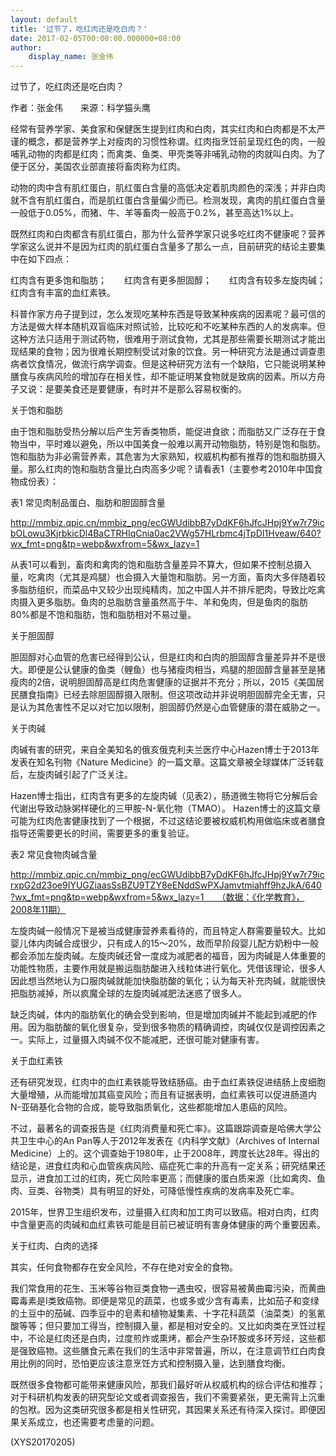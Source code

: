 ```yaml
---
layout: default
title: '过节了，吃红肉还是吃白肉？'
date: 2017-02-05T00:00:00.000000+08:00
author:
    display_name: 张金伟
---
```


过节了，吃红肉还是吃白肉？

作者：张金伟　　来源：科学猫头鹰

经常有营养学家、美食家和保健医生提到红肉和白肉，其实红肉和白肉都是不太严谨的概念，都是营养学上对瘦肉的习惯性称谓。红肉指烹饪前呈现红色的肉，一般哺乳动物的肉都是红肉；而禽类、鱼类、甲壳类等非哺乳动物的肉就叫白肉。为了便于区分，美国农业部直接将畜肉称为红肉。

动物的肉中含有肌红蛋白，肌红蛋白含量的高低决定着肌肉颜色的深浅；并非白肉就不含有肌红蛋白，而是肌红蛋白含量偏少而已。检测发现，禽肉的肌红蛋白含量一般低于0.05%，而猪、牛、羊等畜肉一般高于0.2%，甚至高达1%以上。

既然红肉和白肉都含有肌红蛋白，那为什么营养学家只说多吃红肉不健康呢？营养学家这么说并不是因为红肉的肌红蛋白含量多了那么一点，目前研究的结论主要集中在如下四点：

红肉含有更多饱和脂肪；　　红肉含有更多胆固醇；　　红肉含有较多左旋肉碱；　　红肉含有丰富的血红素铁。

科普作家方舟子提到过，怎么发现吃某种东西是导致某种疾病的因素呢？最可信的方法是做大样本随机双盲临床对照试验，比较吃和不吃某种东西的人的发病率。但这种方法只适用于测试药物，很难用于测试食物，尤其是那些需要长期测试才能出现结果的食物；因为很难长期控制受试对象的饮食。另一种研究方法是通过调查患病者饮食情况，做流行病学调查。但是这种研究方法有一个缺陷，它只能说明某种膳食与疾病风险的增加存在相关性，却不能证明某食物就是致病的因素。所以方舟子又说：是要美食还是要健康，有时并不是那么容易权衡的。

关于饱和脂肪

由于饱和脂肪受热分解以后产生芳香类物质，能促进食欲；而脂肪又广泛存在于食物当中，平时难以避免，所以中国美食一般难以离开动物脂肪，特别是饱和脂肪。饱和脂肪为非必需营养素，其危害为大家熟知，权威机构都有推荐的饱和脂肪摄入量。那么红肉的饱和脂肪含量比白肉高多少呢？请看表1（主要参考2010年中国食物成份表）：

表1 常见肉制品蛋白、脂肪和胆固醇含量

http://mmbiz.qpic.cn/mmbiz_png/ecGWUdibbB7yDdKF6hJfcJHpj9Yw7r79icbOLowu3KjrbkicDl4BaCTRHIqCnia0ac2VWg57HLrbmc4jTpDI1Hveaw/640?wx_fmt=png&tp=webp&wxfrom=5&wx_lazy=1

从表1可以看到，畜肉和禽肉的饱和脂肪含量差异不算大，但如果不控制总摄入量，吃禽肉（尤其是鸡腿）也会摄入大量饱和脂肪。另一方面，畜肉大多伴随着较多脂肪组织，而菜品中又较少出现纯精肉，加之中国人并不排斥肥肉，导致比吃禽肉摄入更多脂肪。鱼肉的总脂肪含量虽然高于牛、羊和兔肉，但是鱼肉的脂肪80%都是不饱和脂肪，饱和脂肪相对不易过量。

关于胆固醇

胆固醇对心血管的危害已经得到公认，但是红肉和白肉的胆固醇含量差异并不是很大。即便是公认健康的鱼类（鲤鱼）也与猪瘦肉相当，鸡腿的胆固醇含量甚至是猪瘦肉的2倍，说明胆固醇高是红肉危害健康的证据并不充分；所以，2015《美国居民膳食指南》已经去除胆固醇摄入限制。但这项改动并非说明胆固醇完全无害，只是认为其危害性不足以对它加以限制，胆固醇仍然是心血管健康的潜在威胁之一。

关于肉碱

肉碱有害的研究，来自全美知名的俄亥俄克利夫兰医疗中心Hazen博士于2013年发表在知名刊物《Nature Medicine》的一篇文章。这篇文章被全球媒体广泛转载后，左旋肉碱引起了广泛关注。

Hazen博士指出，红肉含有更多的左旋肉碱（见表2），肠道微生物将它分解后会代谢出导致动脉粥样硬化的三甲胺-N-氧化物（TMAO）。 Hazen博士的这篇文章可能为红肉危害健康找到了一个根据，不过这结论要被权威机构用做临床或者膳食指导还需要更长的时间，需要更多的重复验证。

表2 常见食物肉碱含量

http://mmbiz.qpic.cn/mmbiz_png/ecGWUdibbB7yDdKF6hJfcJHpj9Yw7r79icrxpG2d23oe9IYUGZiaasSsBZU9TZY8eENddSwPXJamvtmiahff9hzJkA/640?wx_fmt=png&tp=webp&wxfrom=5&wx_lazy=1　　（数据：《化学教育》，2008年11期）

左旋肉碱一般情况下是被当成健康营养素看待的，而且特定人群需要量较大。比如婴儿体内肉碱合成很少，只有成人的15～20%，故而早阶段婴儿配方奶粉中一般都会添加左旋肉碱。左旋肉碱还曾一度成为减肥者的福音，因为肉碱是人体重要的功能性物质，主要作用就是搬运脂肪酸进入线粒体进行氧化。凭借该理论，很多人因此想当然地认为口服肉碱就能加快脂肪酸的氧化；认为每天补充肉碱，就能很快把脂肪减掉，所以疯魔全球的左旋肉碱减肥法迷惑了很多人。

缺乏肉碱，体内的脂肪氧化的确会受到影响，但是增加肉碱并不能起到减肥的作用。因为脂肪酸的氧化很复杂，受到很多物质的精确调控，肉碱仅仅是调控因素之一。实际上，过量摄入肉碱不仅不能减肥，还很可能对健康有害。

关于血红素铁

还有研究发现，红肉中的血红素铁能导致结肠癌。由于血红素铁促进结肠上皮细胞大量增殖，从而能增加其癌变风险；而且有证据表明，血红素铁可以促进肠道内N-亚硝基化合物的合成，能导致脂质氧化，这些都能增加人患癌的风险。

不过，最著名的调查报告是《红肉消费量和死亡率》。这篇跟踪调查是哈佛大学公共卫生中心的An Pan等人于2012年发表在《内科学文献》（Archives of Internal Medicine）上的。这个调查始于1980年，止于2008年，跨度长达28年。得出的结论是，进食红肉和心血管疾病风险、癌症死亡率的升高有一定关系；研究结果还显示，进食加工过的红肉，死亡风险率更高；而健康的蛋白质来源（比如禽肉、鱼肉、豆类、谷物类）具有明显的好处，可降低慢性疾病的发病率及死亡率。

2015年，世界卫生组织发布，过量摄入红肉和加工肉可以致癌。相对白肉，红肉中含量更高的肉碱和血红素铁可能是目前已被证明有害身体健康的两个重要因素。

关于红肉、白肉的选择

其实，任何食物都存在安全风险，不存在绝对安全的食物。

我们常食用的花生、玉米等谷物豆类食物一遇虫咬，很容易被黄曲霉污染，而黄曲霉毒素是I类致癌物。即便是常见的蔬菜，也或多或少含有毒素，比如茄子和变绿的土豆中的茄碱、四季豆中的皂素和植物凝集素、十字花科蔬菜（油菜类）的氢氰酸等等；但只要加工得当，控制摄入量，都是相对安全的。又比如肉类在烹饪过程中，不论是红肉还是白肉，过度煎炸或熏烤，都会产生杂环胺或多环芳烃，这些都是强致癌物。这些膳食元素在我们的生活中非常普遍，所以，在注意调节红白肉食用比例的同时，恐怕更应该注意烹饪方式和控制摄入量，达到膳食均衡。

既然很多食物都可能带来健康风险，那我们最好听从权威机构的综合评估和推荐；对于科研机构发表的研究型论文或者调查报告，我们不需要紧张，更无需背上沉重的包袱。因为这类研究很多都是相关性研究，其因果关系还有待深入探讨。即便因果关系成立，也还需要考虑量的问题。

(XYS20170205)

